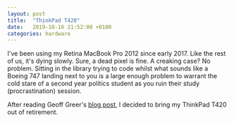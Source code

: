 ```yaml
---
layout: post
title:  "ThinkPad T420"
date:   2019-10-16 21:52:00 +0100
categories: hardware
---
```


I've been using my Retina MacBook Pro 2012 since early 2017. Like the rest of us, it's dying slowly. Sure, a dead pixel is fine. A creaking case? No problem. Sitting in the library trying to code whilst what sounds like a Boeing 747 landing next to you is a large enough problem to warrant the cold stare of a second year politics student as you ruin their study (procrastination) session. 

After reading Geoff Greer's [blog post](https://geoff.greer.fm/2017/01/23/oldest-viable-laptop/), I decided to bring my ThinkPad T420 out of retirement. 

